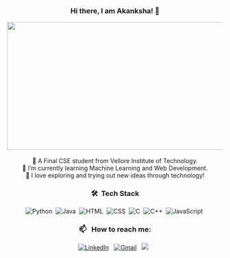 ### <div align="center">Hi there, I am Akanksha! 👋</div> </b>


<div align="center">
  <img src="https://media.giphy.com/media/L1R1tvI9svkIWwpVYr/giphy.gif" width="600" height="300"/>
</div>

<br />
<div align="center">
👋 A Final CSE student from Vellore Institute of Technology.
<br />
🌱 I’m currently learning Machine Learning and Web Development.
<br />
💞️ I love exploring and trying out new ideas through technology!
</div>
<div align="center">

### 🛠 &nbsp;Tech Stack

![Python](https://img.shields.io/badge/-Python-05122A?style=flat&logo=python)&nbsp;
![Java](https://img.shields.io/badge/-Java-05122A?style=flat&logo=Java&logoColor=FFA518)&nbsp;
![HTML](https://img.shields.io/badge/-HTML-05122A?style=flat&logo=HTML5)&nbsp;
![CSS](https://img.shields.io/badge/-CSS-05122A?style=flat&logo=CSS3&logoColor=1572B6)&nbsp;
![C](https://img.shields.io/badge/-C-05122A?style=flat&logo=C&logoColor=A8B9CC)&nbsp;
![C++](https://img.shields.io/badge/-C++-05122A?style=flat&logo=C%2B%2B&logoColor=00599C)&nbsp;
![JavaScript](https://img.shields.io/badge/-JavaScript-05122A?style=flat&logo=javascript)&nbsp;

### 📫 &nbsp; How to reach me:


<a href="https://www.linkedin.com/in/akanksha-dhar-1b8303205/"><img alt="LinkedIn" src="https://img.shields.io/badge/linkedin%20-%230077B5.svg?&style=flat&logo=linkedin&logoColor=white"/></a> &nbsp;
<a href="mailto:akankshadhar2@gmail.com"><img alt="Gmail" src="https://img.shields.io/badge/Gmail-D14836?style=flat&logo=gmail&logoColor=white" /></a> &nbsp;
<a href="https://instagram.com/akanksha_dhar"><img src="https://img.shields.io/badge/-@akanksha__dhar_-E4405F?style=flat&logo=Instagram&logoColor=white"/></a> &nbsp;


</div>
<!---
akankshadhar2/akankshadhar2 is a ✨ special ✨ repository because its `README.md` (this file) appears on your GitHub profile.
You can click the Preview link to take a look at your changes.
--->
